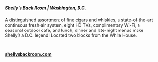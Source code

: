 ##### [Shelly's Back Room | Washington, D.C.](http://www.shellysbackroom.com)

A distinguished assortment of fine cigars and whiskies, a state-of-the-art
continuous fresh-air system, eight HD TVs, complimentary Wi-Fi, a seasonal 
outdoor cafe, and lunch, dinner and late-night menus make Shelly’s a D.C. legend! Located two blocks from the White House.

&nbsp;

[**shellysbackroom.com**](http://www.shellysbackroom.com)
